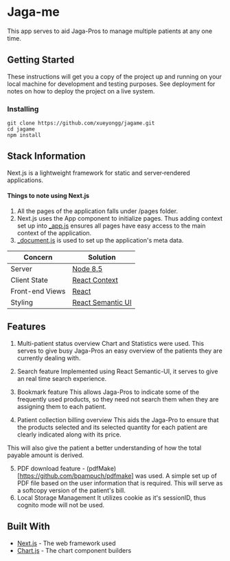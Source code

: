 # Jaga-me

This app serves to aid Jaga-Pros to manage multiple patients at any one time.

## Getting Started

These instructions will get you a copy of the project up and running on your local machine for development and testing purposes. See deployment for notes on how to deploy the project on a live system.

### Installing

```
git clone https://github.com/xueyongg/jagame.git
cd jagame
npm install

```

## Stack Information

Next.js is a lightweight framework for static and server‑rendered applications.

#### Things to note using Next.js
1. All the pages of the application falls under /pages folder.
2. Next.js uses the App component to initialize pages. Thus adding context set up into [_app.js](https://nextjs.org/docs/#custom-<app>) ensures all pages have easy access to the main context of the application.
3. [_document.js](https://nextjs.org/docs/#custom-<document>) is used to set up the application's meta data.

| Concern         | Solution                                                        |
| --------------- | --------------------------------------------------------------- |
| Server          | [Node 8.5](https://nodejs.org/)                                 |
| Client State    | [React Context](https://reactjs.org/docs/context.html)          |
| Front-end Views | [React](https://facebook.github.io/react/)                      |
| Styling         | [React Semantic UI](https://react.semantic-ui.com/introduction) |


## Features

1. Multi-patient status overview
Chart and Statistics were used. This serves to give busy Jaga-Pros an easy overview of the patients they are currently dealing with.

2. Search feature
Implemented using React Semantic-UI, it serves to give an real time search experience.

3. Bookmark feature
This allows Jaga-Pros to indicate some of the frequently used products, so they need not search them when they are assigning them to each patient.

4. Patient collection billing overview
This aids the Jaga-Pro to ensure that the products selected and its selected quantity for each patient are clearly indicated along with its price.

This will also give the patient a better understanding of how the total payable amount is derived.

5. PDF download feature - (pdfMake)[https://github.com/bpampuch/pdfmake] was used.
A simple set up of PDF file based on the user information that is required. This will serve as a softcopy version of the patient's bill.
6. Local Storage Management
It utilizes cookie as it's sessionID, thus cognito mode will not be used. 

## Built With

* [Next.js](https://nextjs.org/) - The web framework used
* [Chart.js](https://github.com/reactjs/react-chartjs) - The chart component builders
